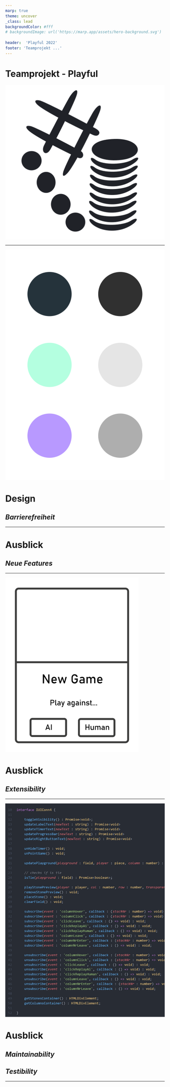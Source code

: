 ```yaml
---
marp: true
theme: uncover
_class: lead
backgroundColor: #fff
# backgroundImage: url('https://marp.app/assets/hero-background.svg')

header:  'Playful 2022'
footer: 'Teamprojekt ...'
---
```


<!-- theme gaia -->

<!-- paginate: false -->

# Teamprojekt - Playful
![width:200px height:200px](./images/playful_logo_dark_grey.svg)

---

<!-- paginate: true -->

![bg left:40% height:90%](./images/colors_greyscale.svg)
# Design
## *Barrierefreiheit*

<!-- 
Schwarz-Weiß
Farbschwächen
etc.
-->

---

# Ausblick
## *Neue Features*

<!-- 
Freundeslisten + Einladungen
-->

---

![bg left:40% height:90%](./images/new_game_noBackground_withText.svg)
# Ausblick 
## *Extensibility*

<!-- 
Automatisieren der Einbindung von Spielen
Alle wichtigen Verknüpfungen werden erstellt
Alle Template Dateien werden erstellt
User muss nur an wenigen Stellen eigenen Code einfügen
-->

---

![bg right:42%](./images/code_interface_cut.png)
# Ausblick
## *Maintainability*
## *Testibility*

<!--  
Interfaces zu den UIs von den Spielen
- Um tests schreiben zu können mit dummy UIs
- Um sich auf bestimmte Dinge verlassen zu können
  - Funktionen
  - Andere Elemente

refactoring, dass alles auf einer html-Seite ist
- Man lädt immer eine neue UI, wenn man die Seite wechseln möchte
- Die URL bleibt immer gleich
- Vorteile:
  - TODO
- Wieso bisher nicht gemacht?
  - Mit anderem Ansatz angefangen
  - Im laufe der Zeit gemerkt, dass anderer Ansatz einige Dinge einfacher macht
  - Zeit hat gefehlt, das ganze Projekt umzustrukturieren
-->

---

<!-- ---

# Ablauf 1/3

1. Teaser
   - webseite auf Server erstellen
     - Clone Repo
     - Datenbank
     - npm install
     - npm run build-dev+serve
   - Kurz die Seite zeigen

---

# Ablauf 2/3

2. ...
3. ...
4. ...

---

# Ablauf 3/3

5. Was haben wir weggelassen und was sollte/kann man in Zukunft noch als Feature hinzufügen?
6. Live-Demo

--- -->